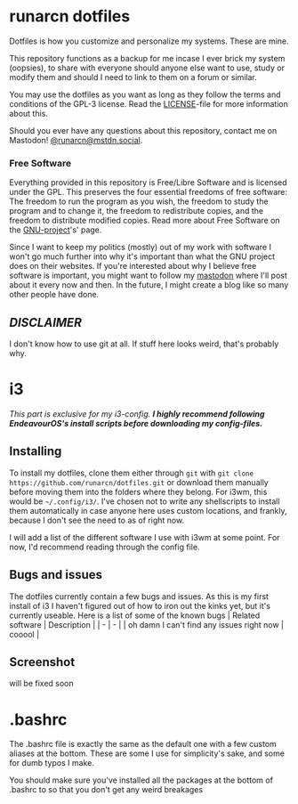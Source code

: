 # runarcn dotfiles
Dotfiles is how you customize and personalize my systems. These are mine. 

This repository functions as a backup for me incase I ever brick my system (oopsies), to share with everyone should anyone else want to use, study or modify them and should I need to link to them on a forum or similar.

You may use the dotfiles as you want as long as they follow the terms and conditions of the GPL-3 license. Read the [LICENSE](https://github.com/runarcn/dotfiles/blob/main/LICENSE)-file for more information about this.

Should you ever have any questions about this repository, contact me on Mastodon! [@runarcn@mstdn.social](https://mstdn.social/@runarcn).

### Free Software
Everything provided in this repository is Free/Libre Software and is licensed under the GPL. This preserves the four essential freedoms of free software: The freedom to run the program as you wish, the freedom to study the program and to change it, the freedom to redistribute copies, and the freedom to distribute modified copies. Read more about Free Software on the [GNU-project](https://www.gnu.org/philosophy/free-sw.en.html)'s' page.

Since I want to keep my politics (mostly) out of my work with software I won't go much further into why it's important than what the GNU project does on their websites. If you're interested about why I believe free software is important, you might want to follow my [mastodon](https://mstdn.social/@runarcn) where I'll post about it every now and then. In the future, I might create a blog like so many other people have done.

## *DISCLAIMER*
I don't know how to use git at all. If stuff here looks weird, that's probably why. 

# i3
_This part is exclusive for my i3-config. **I highly recommend following EndeavourOS's install scripts before downloading my config-files.**_

## Installing
To install my dotfiles, clone them either through `git` with `git clone https://github.com/runarcn/dotfiles.git` or download them manually before moving them into the folders where they belong. For i3wm, this would be `~/.config/i3/`. I've chosen not to write any shellscripts to install them automatically in case anyone here uses custom locations, and frankly, because I don't see the need to as of right now.

I will add a list of the different software I use with i3wm at some point. For now, I'd recommend reading through the config file. 

## Bugs and issues
The dotfiles currently contain a few bugs and issues. As this is my first install of i3 I haven't figured out of how to iron out the kinks yet, but it's currently useable. Here is a list of some of the known bugs
| Related software | Description |
| - | - |
| oh damn I can't find any issues right now | cooool |

## Screenshot
will be fixed soon

# .bashrc
The .bashrc file is exactly the same as the default one with a few custom aliases at the bottom. These are some I use for simplicity's sake, and some for dumb typos I make.

You should make sure you've installed all the packages at the bottom of .bashrc to so that you don't get any weird breakages
